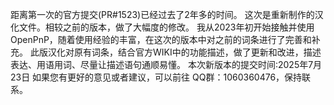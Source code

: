 距离第一次的官方提交(PR#1523)已经过去了2年多的时间。
这次是重新制作的汉化文件。相较之前的版本，做了大幅度的修改。
我从2023年初开始接触并使用OpenPnP，随着使用经验的丰富，在这次的版本中对之前的词条进行了完善和补充。
此版汉化对原有词条，结合官方WIKI中的功能描述，做了更新和改进，描述表达、用语用词、尽量让描述语句通顺易懂。
本次新版本的提交时间:2025年7月23日
如果您有更好的意见或者建议，可以前往 QQ群：1060360476，保持联系。
